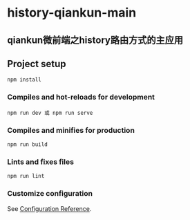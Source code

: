 # history-qiankun-main

## qiankun微前端之history路由方式的主应用

## Project setup

```
npm install
```

### Compiles and hot-reloads for development

```
npm run dev 或 npm run serve
```

### Compiles and minifies for production

```
npm run build
```

### Lints and fixes files

```
npm run lint
```

### Customize configuration

See [Configuration Reference](https://cli.vuejs.org/config/).
